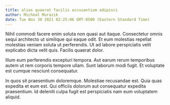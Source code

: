 ```yaml
---
title: alias quaerat facilis accusantium adipisci
author: Micheal Murazik
date: Tue Nov 30 2021 02:25:06 GMT-0500 (Eastern Standard Time)
---
```

Nihil commodi facere enim soluta non quasi aut itaque. Consectetur omnis sequi architecto ut similique qui eaque odit. Et eum molestias repellat molestias veniam soluta ut perferendis. Ut ad labore perspiciatis velit explicabo dicta velit quis. Facilis quaerat dolor.

 Illum eum perferendis excepturi tempora. Aut earum rerum temporibus autem ut rem corporis tempore ullam. Sunt laborum modi fugit. Et voluptate est cumque nesciunt consequatur.

 In quos sit praesentium doloremque. Molestiae recusandae est. Quia quas expedita et eum est. Qui officiis dolorum aut consequatur expedita praesentium. Id deleniti culpa fugit est perspiciatis nam eum voluptatem aliquid.